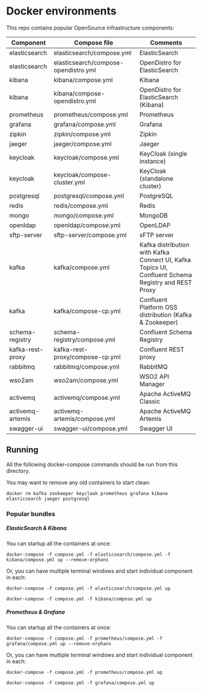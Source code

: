 # Docker environments

This repo contains popular OpenSource infrastructure components:

Component      | Compose file                         | Comments
-------------- | ------------------------------------ | ----------------------------
elasticsearch  | elasticsearch/compose.yml            | ElasticSearch
elasticsearch  | elasticsearch/compose-opendistro.yml | OpenDistro for ElasticSearch
kibana         | kibana/compose.yml                   | Kibana
kibana         | kibana/compose-opendistro.yml        | OpenDistro for ElasticSearch (Kibana)
prometheus     | prometheus/compose.yml               | Prometheus
grafana        | grafana/compose.yml                  | Grafana
zipkin         | zipkin/compose.yml                   | Zipkin
jaeger         | jaeger/compose.yml                   | Jaeger
keycloak       | keycloak/compose.yml                 | KeyCloak (single instance)
keycloak       | keycloak/compose-cluster.yml         | KeyCloak (standalone cluster)
postgresql     | postgresql/compose.yml               | PostgreSQL
redis          | redis/compose.yml                    | Redis
mongo          | mongo/compose.yml                    | MongoDB
openldap       | openldap/compose.yml                 | OpenLDAP
sftp-server    | sftp-server/compose.yml              | sFTP server
kafka          | kafka/compose.yml                    | Kafka distribution with Kafka Connect UI, Kafka Topics UI, Confluent Schema Registry and REST Proxy
kafka          | kafka/compose-cp.yml                 | Confluent Platform OSS distribution (Kafka & Zookeeper)
schema-registry | schema-registry/compose.yml         | Confluent Schema Registry
kafka-rest-proxy | kafka-rest-proxy/compose-cp.yml    | Confluent REST proxy
rabbitmq       | rabbitmq/compose.yml                 | RabbitMQ
wso2am         | wso2am/compose.yml                   | WSO2 API Manager
activemq       | activemq/compose.yml                 | Apache ActiveMQ Classic
activemq-artemis | activemq-artemis/compose.yml       | Apache ActiveMQ Artemis
swagger-ui     | swagger-ui/compose.yml               | Swagger UI

## Running

All the following docker-compose commands should be run from this directory.

You may want to remove any old containers to start clean:
```
docker rm kafka zookeeper keycloak prometheus grafana kibana elasticsearch jaeger postgresql
```
### Popular bundles
##### ElasticSearch & Kibana
You can startup all the containers at once:
```
docker-compose -f compose.yml -f elasticsearch/compose.yml -f kibana/compose.yml up --remove-orphans
```
Or, you can have multiple terminal windows and start individual component in each:
```
docker-compose -f compose.yml -f elasticsearch/compose.yml up

docker-compose -f compose.yml -f kibana/compose.yml up
```
##### Prometheus & Grafana
You can startup all the containers at once:
```
docker-compose -f compose.yml -f prometheus/compose.yml -f grafana/compose.yml up --remove-orphans
```
Or, you can have multiple terminal windows and start individual component in each:
```
docker-compose -f compose.yml -f prometheus/compose.yml up

docker-compose -f compose.yml -f grafana/compose.yml up
```
